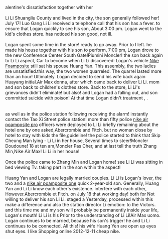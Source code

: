alentine's dissatisfaction together with her<br>
<br>
Li Li Shuangliu County and lived in the city, the son generally followed her! July 17! Luo Gang Li Li received a telephone call that his son has a fever. to ensure that Logan quickly to see his son, About 3:00 pm. Logan went to the kid's clothes store. has noticed his son good, not ill.<br>
<br>
Logan spent some time in the store! ready to go away. Prior to I left. he made his house together with his son to perform, 7:00 pm, Logan drove to the new Conference Center South Gate!Piumini Moncler! the son back again to Li Li aspect, Car to become when Li Li discovered: Logan's vehicle  <a href="http://www.airfoampositesgalaxy.com/">Nike Foamposite</a> still sat his spouse Huang Yan. This assembly, the two ladies are unsatisfied.this way, the two women quarreled. The quarrel lasted more than an hour! Ultimately. Logan decided to send his wife back again Huayang initial.Air Max donna, after which came back to deliver Li Li. mom and son back to children's clothes store. Back to the store, Li Li's grievances didn't eliminate! but also! and Logan had a falling out, and son committed suicide with poison! At that time Logan didn't treatment , .<br>
<br>
<br>
as well as in the police station following receiving the alarm! instantly contact the Tao Xi Street police station! more than fifty police  <a href="http://www.airfoampositesgalaxy.com/Nike-Air-Foamposite-Pro-Men_c-61.html">nike air poamposite pro</a> officers were deployed to Li Li briefly remaining about the hotel one by one asked,Abercrombie and Fitch. but no woman close by hotel to stay with kids the file,guideline! the police started to think that Skip Cheung Man lying - Li Li in her house, Several times to steer!Moncler Doudoune! 18 at ten am,Moncler Pas Cher, and at last tell the truth Zhang Min,Nike Air Max! Li Li in her house!<br>
<br>
Once the police came to Zhang Min and Logan home! see Li Li was sitting in bed viewing Tv. taking part in the son within the aspect!<br>
<br>
Huang Yan and Logan are legally married couples. Li Li is Logan's lover, the two and a  <a href="http://www.airfoampositesgalaxy.com/Nike-Air-Foamposite-One-Men_c-59.html">nike air poamposite one</a> quick 2-year-old son. Generally, Huang Yan and Li Li know each other's existence. interfere with each other, However.Abercrombie et Fitch. on July 18 that working day! both for Not willing to deliver his son Li Li. staged a Yesterday, processed within this make a difference and also the station director Li emotion: to the Victors. and this time me and my son will probably be permanently inside your life, Logan's mouth! Li Li is his Prior to the understanding of Li Li!Air Max uomo. Logan continues to be married, because his son's trigger! he and Li Li continues to be connected. All this! his wife Huang Yen are open up eyes shut eyes. I like Shopping online  2012-12-11 cheap nike.<br>
